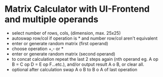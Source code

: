 # Matrix Calculator with UI-Frontend and multiple operands

+ select number of rows, cols, (dimension, max. 25x25)
+ autoswap row/col if operation is * and number row/col aren't equivalent  
+ enter or generate random matrix (first operand)
+ choose operation +,- or *
+ enter or generate random matrix (second operand)
+ to concat calculation repeat the last 2 steps again (nth operand eg. A op B = C op D = E op F...etc.), and/or output result A o B, or clear all.
+ optional after calculation swap A o B to B o A of last operation      